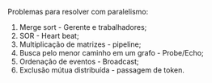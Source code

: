 Problemas para resolver com paralelismo:

1) Merge sort - Gerente e trabalhadores;
2) SOR - Heart beat;
3) Multiplicação de matrizes - pipeline;
4) Busca pelo menor caminho em um grafo - Probe/Echo;
5) Ordenação de eventos - Broadcast;
6) Exclusão mútua distribuída - passagem de token.

